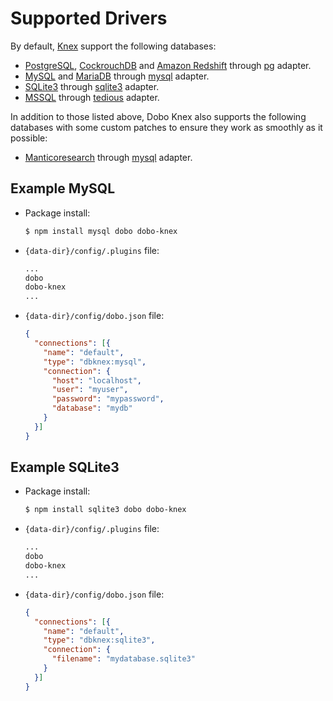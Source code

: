 # Supported Drivers

By default, [Knex](https://knexjs.org) support the following databases:

- [PostgreSQL](https://www.postgresql.org), [CockrouchDB](https://www.cockroachlabs.com) and [Amazon Redshift](https://aws.amazon.com/redshift) through [pg](https://github.com/brianc/node-postgres) adapter.
- [MySQL](https://www.mysql.com) and [MariaDB](https://mariadb.org) through [mysql](https://github.com/felixge/node-mysql) adapter.
- [SQLite3](https://sqlite.org) through [sqlite3](https://github.com/mapbox/node-sqlite3) adapter.
- [MSSQL](https://www.microsoft.com/en-us/sql-server) through [tedious](https://github.com/tediousjs/tedious) adapter.

In addition to those listed above, Dobo Knex also supports the following databases with some custom patches to ensure they work as smoothly as it possible:

- [Manticoresearch](https://github.com/manticoresoftware/manticoresearch) through [mysql](https://github.com/felixge/node-mysql) adapter.

## Example MySQL

- Package install:

  ```bash
  $ npm install mysql dobo dobo-knex
  ```
- ```{data-dir}/config/.plugins``` file:

  ```txt
  ...
  dobo
  dobo-knex
  ...
  ```
- ```{data-dir}/config/dobo.json``` file:

  ```json
  {
    "connections": [{
      "name": "default",
      "type": "dbknex:mysql",
      "connection": {
        "host": "localhost",
        "user": "myuser",
        "password": "mypassword",
        "database": "mydb"
      }
    }]
  }
  ```

## Example SQLite3

- Package install:

  ```bash
  $ npm install sqlite3 dobo dobo-knex
  ```
- ```{data-dir}/config/.plugins``` file:

  ```txt
  ...
  dobo
  dobo-knex
  ...
  ```
- ```{data-dir}/config/dobo.json``` file:

  ```json
  {
    "connections": [{
      "name": "default",
      "type": "dbknex:sqlite3",
      "connection": {
        "filename": "mydatabase.sqlite3"
      }
    }]
  }
  ```
